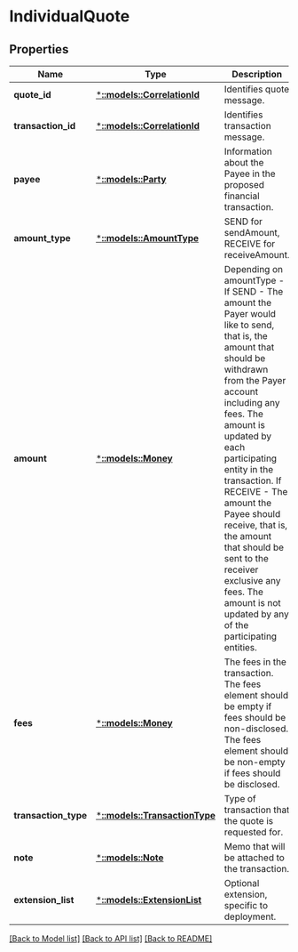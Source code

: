 # IndividualQuote

## Properties
Name | Type | Description | Notes
------------ | ------------- | ------------- | -------------
**quote_id** | [***::models::CorrelationId**](CorrelationId.md) | Identifies quote message. | [default to null]
**transaction_id** | [***::models::CorrelationId**](CorrelationId.md) | Identifies transaction message. | [default to null]
**payee** | [***::models::Party**](Party.md) | Information about the Payee in the proposed financial transaction. | [default to null]
**amount_type** | [***::models::AmountType**](AmountType.md) | SEND for sendAmount, RECEIVE for receiveAmount. | [default to null]
**amount** | [***::models::Money**](Money.md) | Depending on amountType - If SEND - The amount the Payer would like to send, that is, the amount that should be withdrawn from the Payer account including any fees. The amount is updated by each participating entity in the transaction. If RECEIVE - The amount the Payee should receive, that is, the amount that should be sent to the receiver exclusive any fees. The amount is not updated by any of the participating entities. | [default to null]
**fees** | [***::models::Money**](Money.md) | The fees in the transaction. The fees element should be empty if fees should be non-disclosed. The fees element should be non-empty if fees should be disclosed. | [optional] [default to null]
**transaction_type** | [***::models::TransactionType**](TransactionType.md) | Type of transaction that the quote is requested for. | [default to null]
**note** | [***::models::Note**](Note.md) | Memo that will be attached to the transaction. | [optional] [default to null]
**extension_list** | [***::models::ExtensionList**](ExtensionList.md) | Optional extension, specific to deployment. | [optional] [default to null]

[[Back to Model list]](../README.md#documentation-for-models) [[Back to API list]](../README.md#documentation-for-api-endpoints) [[Back to README]](../README.md)


